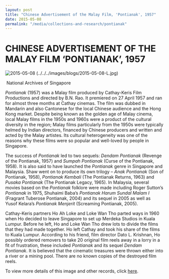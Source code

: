 ```yaml
---
layout: post
title: "Chinese Advertisement of the Malay Film, 'Pontianak', 1957"
date: 2015-05-08
permalink: "/media/collections-and-research/pontianak"
---
```


<iframe id="pxcelframe" src="//t.sharethis.com/a/t_.htm?ver=0.345.16985&amp;cid=c010#rnd=1577953496762&amp;cid=c010&amp;dmn=www.nas.gov.sg&amp;tt=t.dhj&amp;dhjLcy=67&amp;lbl=pxcel&amp;flbl=pxcel&amp;ll=d&amp;ver=0.345.16985&amp;ell=d&amp;cck=__stid&amp;pn=%2Fblogs%2Farchivistpick%2Fpontianak%2F&amp;qs=na&amp;rdn=www.nas.gov.sg&amp;rpn=%2Fblogs%2Farchivistpick%2F2015%2F05%2F&amp;rqs=na&amp;cc=SG&amp;cont=AS&amp;ipaddr=" style="display: none;"></iframe>

# CHINESE ADVERTISEMENT OF THE MALAY FILM ‘PONTIANAK’, 1957

![2015-05-08 (../../../images/blogs/2015-05-08-L.jpg)](http://www.nas.gov.sg/blogs/archivistpick/wp-content/uploads/2015/05/2015-05-08-L.jpg)

​															National Archives of Singapore

*Pontianak* (1957) was a Malay film produced by Cathay-Keris Film Productions and directed by B.N. Rao. It premiered on 27 April 1957 and ran for almost three months at Cathay cinemas. The film was dubbed in Mandarin and also Cantonese for the local Chinese audience and the Hong Kong market. Despite being known as the golden age of Malay cinema, local Malay films in the 1950s and 1960s were a product of the cultural diversity in the region; Malay films particularly from the 1950s were typically helmed by Indian directors, financed by Chinese producers and written and acted by the Malay artistes. Its cultural heterogeneity was one of the reasons why these films were so popular and well-loved by people in Singapore.

The success of *Pontianak* led to two sequels: *Dendam Pontianak* (Revenge of the Pontianak, 1957) and *Sumpah Pontianak* (Curse of the Pontianak, 1958). It is also said to have launched the *Pontianak* genre in Singapore and Malaysia. Shaw went on to produce its own trilogy – *Anak Pontianak* (Son of Pontianak, 1958), *Pontianak Kembali* (The Pontianak Returns, 1963) and *Pusaka Pontianak* (The Pontianak Legacy, 1965). In Malaysia, several movies based on the *Pontianak* folklore were made including Roger Sutton’s *Pontianak* in 1975, Shuhaimi Baba’s *Pontianak Harum Sundal Malam I* (Fragrant Tuberose Pontianak, 2004) and its sequel in 2005 as well as Yusof Kelara’s *Pontianak Menjerit* (Screaming Pontianak, 2005).

Cathay-Keris partners Ho Ah Loke and Loke Wan Tho parted ways in 1960 when Ho decided to leave Singapore to set up Merdeka Studios in Kuala Lumpur. Before he left, Ho and Loke Wan Tho drew lots to divide the films that they had made together. Ho left Cathay and took his share of the films to Kuala Lumpur. According to his friend, film director Dato L. Krishnan, Ho possibly ordered removers to take 20 original film reels away in a lorry in a fit of frustration, these included *Pontianak* and its sequel *Dendam Pontianak*. It is believed that the cinematic treasures were thrown either into a river or a mining pool. There are no known copies of the destroyed film reels.

To view more details of this image and other records, click [here](http://www.nas.gov.sg/archivesonline/posters/record-details/321f79fd-115c-11e3-83d5-0050568939ad).